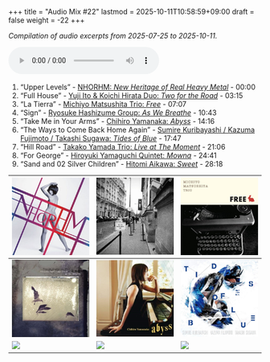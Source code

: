 +++
title = "Audio Mix #22"
lastmod = 2025-10-11T10:58:59+09:00
draft = false
weight = -22
+++

_Compilation of audio excerpts from 2025-07-25 to 2025-10-11._

<audio controls preload="metadata">
<source src="/audio/compilation-22.mp3" type="audio/mpeg">
This browser does not support the audio element.
</audio>

1.  “Upper Levels” - [NHORHM: _New Heritage of Real Heavy Metal_](https://www.jazzofjapan.com/p/nhorhm-new-heritage-of-real-heavy-metal) - 00:00
2.  “Full House” - [Yuji Ito &amp; Koichi Hirata Duo: _Two for the Road_](https://www.jazzofjapan.com/p/yuji-ito-koichi-hirata-duo-two-for-the-road) - 03:15
3.  “La Tierra” - [Michiyo Matsushita Trio: _Free_](https://www.jazzofjapan.com/p/michiyo-matsushita-trio-free) - 07:07
4.  “Sign” - [Ryosuke Hashizume Group: _As We Breathe_](https://www.jazzofjapan.com/p/ryosuke-hashizume-group-as-we-breathe) - 10:43
5.  “Take Me in Your Arms” - [Chihiro Yamanaka: _Abyss_](https://www.jazzofjapan.com/p/chihiro-yamanaka-abyss) - 14:16
6.  “The Ways to Come Back Home Again” - [Sumire Kuribayashi / Kazuma Fujimoto / Takashi Sugawa: _Tides of Blue_](https://www.jazzofjapan.com/p/sumire-kuribayashi-kazuma-fujimoto-takashi-sugawa-tides-of-blue) - 17:47
7.  “Hill Road” - [Takako Yamada Trio: _Live at The Moment_](https://www.jazzofjapan.com/p/takako-yamada-trio-live-at-the-moment) - 21:06
8.  “For George” - [Hiroyuki Yamaguchi Quintet: _Mowna_](https://www.jazzofjapan.com/p/hiroyuki-yamaguchi-quintet-mowna) - 24:41
9.  “Sand and 02 Silver Children” - [Hitomi Aikawa: _Sweet_](https://www.jazzofjapan.com/p/hitomi-aikawa-sweet) - 28:18

| ![](/images/nhorhm-new-heritage-of-real-heavy-metal-460.jpeg) | ![](/images/yuji-ito-koichi-hirata-duo-two-for-the-road-460.jpeg) | ![](/images/michiyo-matsushita-trio-free-460.jpeg)                                    |
|---------------------------------------------------------------|-------------------------------------------------------------------|---------------------------------------------------------------------------------------|
| ![](/images/ryosuke-hashizume-group-as-we-breathe-460.jpeg)   | ![](/images/chihiro-yamanaka-abyss-460.jpeg)                      | ![](/images/sumire-kuribayashi-kazuma-fujimoto-takashi-sugawa-tides-of-blue-460.jpeg) |
| ![](/images/takako-yamada-trio-live-at-the-moment-460.jpeg)   | ![](/images/hiroyuki-yamaguchi-quintet-mowna-460.jpeg)            | ![](/images/hitomi-aikawa-sweet-460.jpeg)                                             |
